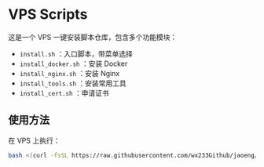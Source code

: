 # VPS Scripts

这是一个 VPS 一键安装脚本仓库，包含多个功能模块：

- `install.sh` ：入口脚本，带菜单选择
- `install_docker.sh` ：安装 Docker
- `install_nginx.sh` ：安装 Nginx
- `install_tools.sh` ：安装常用工具
- `install_cert.sh` ：申请证书

## 使用方法

在 VPS 上执行：

```bash
bash <(curl -fsSL https://raw.githubusercontent.com/wx233Github/jaoeng/main/install.sh)
